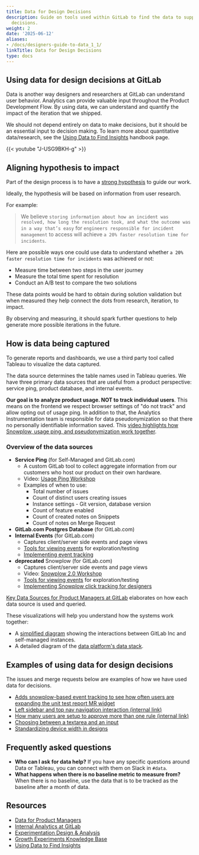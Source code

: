 ```yaml
---
title: Data for Design Decisions
description: Guide on tools used within GitLab to find the data to support design
  decisions.
weight: 2
date: '2025-06-12'
aliases:
- /docs/designers-guide-to-data_1_1/
linkTitle: Data for Design Decisions
type: docs
---
```


## Using data for design decisions at GitLab

Data is another way designers and researchers at GitLab can understand user behavior. Analytics can provide valuable input throughout the Product Development Flow. By using data, we can understand and quantify the impact of the iteration that we shipped.

We should not depend entirely on data to make decisions, but it should be an essential input to decision making. To learn more about quantitative data/research, see the [Using Data to Find Insights](/handbook/product/ux/ux-research/quantitative-data/) handbook page.

{{< youtube "J-USG9BKH-g" >}}

## Aligning hypothesis to impact

Part of the design process is to have a [strong hypothesis](/handbook/product/ux/ux-research/defining-goals-objectives-and-hypotheses/) to guide our work.

Ideally, the hypothesis will be based on information from user research.

For example:

> We believe `storing information about how an incident was resolved, how long the resolution took, and what the outcome was in a way that’s easy` for `engineers responsible for incident management` to access will achieve `a 20% faster resolution time for incidents`.

Here are possible ways one could use data to understand whether `a 20% faster resolution time for incidents` was achieved or not:

- Measure time between two steps in the user journey
- Measure the total time spent for resolution
- Conduct an A/B test to compare the two solutions

These data points would be hard to obtain during solution validation but when measured they help connect the dots from research, iteration, to impact.

By observing and measuring, it should spark further questions to help generate more possible iterations in the future.

## How is data being captured

To generate reports and dashboards, we use a third party tool called Tableau to visualize the data captured.

The data source determines the table names used in Tableau queries. We have three primary data sources that are useful from a product perspective: service ping, product database, and internal events.

**Our goal is to analyze product usage. NOT to track individual users**. This means on the frontend we respect browser settings of "do not track" and allow opting out of usage ping. In addition to that, the Analytics Instrumentation team is responsible for data pseudonymization so that there no personally identifiable information saved. This [video highlights how Snowplow, usage ping, and pseudonymization work together](https://www.youtube.com/watch?v=awWhNtwuVNs).

### Overview of the data sources

- **Service Ping** (for Self-Managed and GitLab.com)
  - A custom GitLab tool to collect aggregate information from our customers who host our product on their own hardware.
  - Video: [Usage Ping Workshop](https://www.youtube.com/watch?v=D4eGDbpIY5c)
  - Examples of when to use:
    - Total number of issues
    - Count of distinct users creating issues
    - Instance settings - Git version, database version
    - Count of feature enabled
    - Count of created notes on Snippets
    - Count of notes on Merge Request
- **GitLab.com Postgres Database** (for GitLab.com)
- **Internal Events** (for GitLab.com)
  - Captures client/server side events and page views
  - [Tools for viewing events](https://docs.gitlab.com/ee/development/internal_analytics/internal_event_instrumentation/local_setup_and_debugging.html) for exploration/testing
  - [Implementing event tracking](https://docs.gitlab.com/ee/development/internal_analytics/internal_event_instrumentation/quick_start.html)
- **deprecated** Snowplow (for GitLab.com)
  - Captures client/server side events and page views
  - Video: [Snowplow 2.0 Workshop](https://www.youtube.com/watch?v=CaxhdskjWvg)
  - [Tools for viewing events](https://docs.gitlab.com/13.12/ee/development/snowplow/#developing-and-testing-snowplow) for exploration/testing
  - [Implementing Snowplow click tracking for designers](https://www.youtube.com/watch?v=95wNcGMrpMg&ab_channel=GitLabUnfiltered)

[Key Data Sources for Product Managers at GitLab](/handbook/business-technology/data-team/programs/data-for-product-managers/#key-data-sources-for-product-managers-at-gitlab) elaborates on how each data source is used and queried.

These visualizations will help you understand how the systems work together:

- A [simplified diagram](https://docs.gitlab.com/ee/development/internal_analytics/#data-flow) showing the interactions between GitLab Inc and self-managed instances.
- A detailed diagram of the [data platform's data stack](/handbook/business-technology/data-team/platform/#our-data-stack).

## Examples of using data for design decisions

The issues and merge requests below are examples of how we have used data for decisions.

- [Adds snowplow-based event tracking to see how often users are expanding the unit test report MR widget](https://gitlab.com/gitlab-org/gitlab/-/merge_requests/46048)
- [Left sidebar and top nav navigation interaction (internal link)](https://gitlab.com/gitlab-data/analytics/-/issues/5357#note_596307748)
- [How many users are setup to approve more than one rule (internal link)](https://gitlab.com/gitlab-data/analytics/-/issues/10862)
- [Choosing between a textarea and an input](https://gitlab.com/gitlab-org/gitlab/-/merge_requests/73506#note_722625421)
- [Standardizing device width in designs](https://gitlab.com/gitlab-org/gitlab-design/-/issues/1634)

## Frequently asked questions

- **Who can I ask for data help?** If you have any specific questions around Data or Tableau, you can connect with them on Slack in `#data`.
- **What happens when there is no baseline metric to measure from?** When there is no baseline, use the data that is to be tracked as the baseline after a month of data.

## Resources

- [Data for Product Managers](/handbook/business-technology/data-team/programs/data-for-product-managers/)
- [Internal Analytics at GitLab](https://docs.gitlab.com/ee/development/internal_analytics/)
- [Experimentation Design & Analysis](/handbook/product/product-analysis/experimentation/)
- [Growth Experiments Knowledge Base](/handbook/marketing/growth/)
- [Using Data to Find Insights](/handbook/product/ux/ux-research/quantitative-data/)
